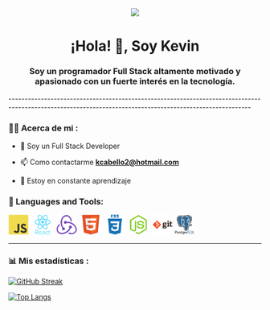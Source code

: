 <div id="header" align="center">
    <img src="https://media.giphy.com/media/qgQUggAC3Pfv687qPC/giphy.gif" width="200" />
    <h1 align="center">¡Hola! 👋, Soy Kevin</h1>
    <h3 align="center">
Soy un programador Full Stack altamente motivado y apasionado con un fuerte interés en la tecnología.</h3>
</div>
---------------------------------------------------------------------------------------------------------------------------------------------------------



### 👨‍💻 Acerca de mi :

- 📝 Soy un Full Stack Developer

- 📫 Como contactarme **kcabello2@hotmail.com**

- 🌱 Estoy en constante aprendizaje 


<div align="left">
    <h3>🔨 Languages and Tools:</h3>
    <div>
        <img src="https://github.com/devicons/devicon/blob/master/icons/javascript/javascript-original.svg" title="JavaScript" alt="JavaScript" width="40" height="40"/>&nbsp;
        <img src="https://github.com/devicons/devicon/blob/master/icons/react/react-original-wordmark.svg" title="React" alt="React" width="40" height="40"/>&nbsp;
        <img src="https://github.com/devicons/devicon/blob/master/icons/redux/redux-original.svg" title="MySQL"  alt="MySQL" width="40" height="40"/>&nbsp;
        <img src="https://github.com/devicons/devicon/blob/master/icons/html5/html5-original.svg" title="HTML5" alt="HTML" width="40" height="40"/>&nbsp;
        <img src="https://github.com/devicons/devicon/blob/master/icons/css3/css3-plain-wordmark.svg"  title="CSS3" alt="CSS" width="40" height="40"/>&nbsp;
        <img src="https://github.com/devicons/devicon/blob/master/icons/nodejs/nodejs-plain.svg" title="MySQL"  alt="MySQL" width="40" height="40"/>&nbsp;
        <img src="https://github.com/devicons/devicon/blob/master/icons/git/git-original-wordmark.svg" title="Git" **alt="Git" width="40" height="40"/>
        <img src="https://github.com/devicons/devicon/blob/master/icons/postgresql/postgresql-original-wordmark.svg" title="Git" **alt="Git" width="40" height="40"/>
      </div>
</div>

---

### 📊 Mis estadísticas :


[![GitHub Streak](http://github-readme-streak-stats.herokuapp.com?user=Keskax&theme=tokyonight-duo)](https://git.io/streak-stats)


[![Top Langs](https://github-readme-stats.vercel.app/api/top-langs/?username=Keskax&theme=tokyonight)](https://github.com/anuraghazra/github-readme-stats)



